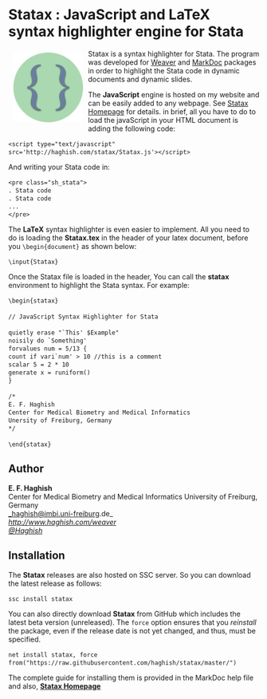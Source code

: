 # Statax : JavaScript and LaTeX syntax highlighter engine for Stata

<a href="http://haghish.com/statax"><img src="./code.png" align="left" width="140" hspace="10" vspace="6"></a>
Statax is a syntax highlighter for Stata. The program was developed for [Weaver](http://haghish.com/weaver)
and [MarkDoc](http://haghish.com/markdoc) packages in order to highlight the Stata code in dynamic documents 
and dynamic slides. 

The __JavaScript__ engine is hosted on my website and can be easily added to any webpage. 
See [Statax Homepage](http://www.haghish.com/statax/statax.php) for details. in brief, 
all you have to do to load the javaScript in your HTML document is adding the following code:

	<script type="text/javascript" src='http://haghish.com/statax/Statax.js'></script>

And writing your Stata code in:

	<pre class="sh_stata">
	. Stata code
	. Stata code
	...
	</pre>


The __LaTeX__ syntax highlighter is even easier to implement. All you need to do is loading the __Statax.tex__ in the header of your latex document, before you `\begin{document}` as shown below:

	\input{Statax}

Once the Statax file is loaded in the header, You can call the __statax__ environment to highlight the Stata syntax.
For example:

	\begin{statax}
	
	// JavaScript Syntax Highlighter for Stata
	
	quietly erase "`This' $Example"
	noisily do `Something'
	forvalues num = 5/13 {
	count if vari`num' > 10 //this is a comment
	scalar 5 = 2 * 10 
	generate x = runiform()
	}
	
	/*
	E. F. Haghish
	Center for Medical Biometry and Medical Informatics
	Unersity of Freiburg, Germany
	*/

	\end{statax}

	


 

        
Author
------
  **E. F. Haghish**  
  Center for Medical Biometry and Medical Informatics
  University of Freiburg, Germany      
  _haghish@imbi.uni-freiburg.de_     
  _http://www.haghish.com/weaver_  
  _[@Haghish](https://twitter.com/Haghish)_   
  
Installation
------------

The __Statax__ releases are also hosted on SSC server. So you can download the latest release as follows:

    ssc install statax
    
You can also directly download __Statax__ from GitHub which includes the latest beta version (unreleased). The `force` 
option ensures that you _reinstall_ the package, even if the release date is not yet changed, and thus, must be specified. 
  
    net install statax, force  from("https://raw.githubusercontent.com/haghish/statax/master/")
    
The complete guide for installing them is provided in the MarkDoc help file and also, 
[__Statax Homepage__ ](http://www.haghish.com/statax/statax.php)
    





